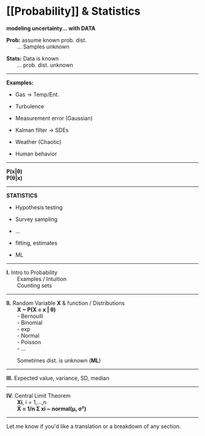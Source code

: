 

# **[[Probability]] & Statistics**

**modeling uncertainty... with DATA**

**Prob:** assume known prob. dist.  
  ... Samples unknown

**Stats:** Data is known  
  ... prob. dist. unknown

---

**Examples:**

- Gas → Temp/Ent.
    
- Turbulence
    
- Measurement error (Gaussian)
    
- Kalman filter → SDEs
    
- Weather (Chaotic)
    
- Human behavior
    

---

**P(x|θ)**  
**P(θ|x)**

---

**STATISTICS**

- Hypothesis testing
    
- Survey sampling
    
- ...
    
- fitting, estimates
    
- ML
    

---

**I.** Intro to Probability  
  Examples / Intuition  
  Counting sets

---

**II.** Random Variable **X** & function / Distributions  
  **X ~ P(X = x | θ)**  
  - Bernoulli  
  - Binomial  
  - exp  
  - Normal  
  - Poisson  
  - ...

  Sometimes dist. is unknown (**ML**)

---

**III.** Expected value, variance, SD, median

---

**IV.** Central Limit Theorem  
  **Xi**, i = 1,...,n  
  **X̄ = 1/n Σ xi ~ normal(μ, σ²)**

---

Let me know if you'd like a translation or a breakdown of any section.